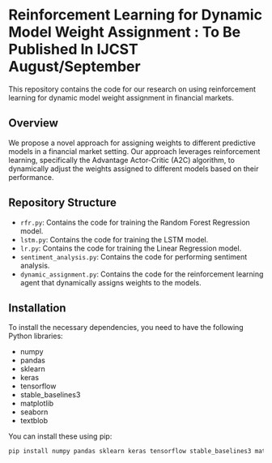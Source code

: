 # Reinforcement Learning for Dynamic Model Weight Assignment : To Be Published In IJCST August/September

This repository contains the code for our research on using reinforcement learning for dynamic model weight assignment in financial markets.

## Overview

We propose a novel approach for assigning weights to different predictive models in a financial market setting. Our approach leverages reinforcement learning, specifically the Advantage Actor-Critic (A2C) algorithm, to dynamically adjust the weights assigned to different models based on their performance.

## Repository Structure

- `rfr.py`: Contains the code for training the Random Forest Regression model.
- `lstm.py`: Contains the code for training the LSTM model.
- `lr.py`: Contains the code for training the Linear Regression model.
- `sentiment_analysis.py`: Contains the code for performing sentiment analysis.
- `dynamic_assignment.py`: Contains the code for the reinforcement learning agent that dynamically assigns weights to the models.

## Installation

To install the necessary dependencies, you need to have the following Python libraries:

- numpy
- pandas
- sklearn
- keras
- tensorflow
- stable_baselines3
- matplotlib
- seaborn
- textblob

You can install these using pip:

```bash
pip install numpy pandas sklearn keras tensorflow stable_baselines3 matplotlib seaborn textblob
